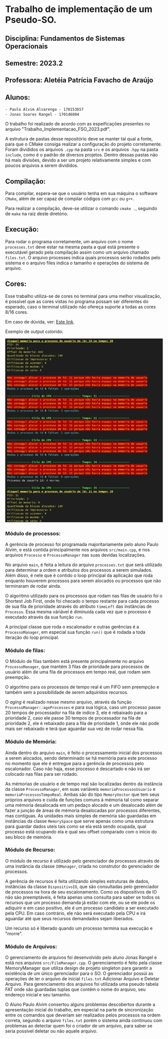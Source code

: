 # Trabalho de implementação de um Pseudo-SO.

## Disciplina: Fundamentos de Sistemas Operacionais
## Semestre: 2023.2
## Professora: Aletéia Patrícia Favacho de Araújo
## Alunos: 
    - Paulo Alvim Alvarenga - 170153657
    - Jonas Soares Rangel - 170146804

O trabalho foi realizado de acordo com as espeificações presentes no arquivo "Trabalho_Implementacao_FSO_2023.pdf". 

A estrutura de pastas desse repositório deve se manter tal qual a fonte, para que o CMake consiga realizar a configuração do projeto corretamente. Foram divididos os arquivos `.cpp` na pasta `src` e os arquivos `.hpp` na pasta `include`, como é o padrão de diversos projetos. Dentro dessas pastas não há mais divisões, devido a ser um projeto relativamente simples e com poucos arquivos a serem divididos.

## Compilação:
Para compilar, espera-se que o usuário tenha em sua máquina o software `CMake`, além de ser capaz de compilar códigos com `gcc` ou `g++`.

Para realizar a compilação, deve-se utilizar o comando `cmake .`, seguindo de `make` na raiz deste diretório.

## Execução:

Para rodar o programa corretamente, um arquivo com o nome `processes.txt` deve estar na mesma pasta a qual está presente o executável gerado pela compilação assim como um arquivo chamado `files.txt`. O arquivo processes indica quais processos serão rodados pelo sistema e o arquivo files indica o tamanho e operações do sistema de arquivo.

## Cores:
Esse trabalho utiliza-se de cores no terminal para uma melhor visualização, é possível que as cores vistas no programa possam ser diferentes do esperado, caso o terminal utilizado não ofereça suporte a todas as cores 8/16 cores. 

Em caso de dúvida, ver: [Este link](https://misc.flogisoft.com/bash/tip_colors_and_formatting#terminals_compatibility).

Exemplo de output colorido:

![Imagem mostrando output colorido](exemplo-output-terminal.png)

### Módulo de processos:
A gerência de processo foi programada majoritariamente pelo aluno Paulo Alvim, e está contida principalmente nos arquivos `src/main.cpp`, e nos arquivos `Processo` e `ProcessoManager` nas suas devidas localizações. 

No arquivo `main`, é feita a leitura do arquivo `processes.txt` que será utilizado para determinar a ordem e atributos dos processos a serem simulados. Além disso, é nele que é contido o loop principal da aplicação que roda enquanto houverem processos para serem alocados ou processos que não terminaram de rodar ainda. 

O algoritmo utilizado para os processos que rodam nas filas de usuário foi o Shortest Job First, onde foi checado o tempo restante para cada processo de sua fila de prioridade através do atributo `timeLeft` das instâncias de `Processo`. Essa mesma váriável é diminuida cada vez que o processo é executado através da sua função `run`.

A principal classe que roda o escalonador e outras gerências é a `ProcessoManager`, em especial sua função `run()` que é rodada a toda iteração do loop principal.
### Módulo de filas:
O Módulo de filas também está presente principalmente no arquivo `ProcessoManager`, que mantém 3 filas de prioridade para processos de usuário além de uma fila de processos em tempo real, que rodam sem preempção.

O algoritmo para os processos de tempo real é um FIFO sem preempção e também sem a possibilidade de serem adquiridos recursos.

O _aging_ é realizado nesse mesmo arquivo, através da função  `ProcessoManager::ageProcesses` e para sua lógica, caso um processo passe 20 tempos de processador na fila de indice 3, ele é rebaixado para a prioridade 2, caso ele passe 30 tempos de processador na fila de prioridade 2, ele é rebaixado para a fila de prioridade 1, onde ele não pode mais ser rebaixado e terá que aguardar sua vez de rodar nessa fila.

### Módulo de Memória:
Ainda dentro do arquivo `main`, é feito o processamento inicial dos processos a serem alocados, sendo determinado se há memória para este processo no momento que ele é entregue para a gerência de processos pelo escalonador. Caso não haja, esse processo é descartado e não irá ser colocado nas filas para ser rodado.

As mémorias de usuário e de tempo real são localizadas dentro da instância da classe `ProcessoManager`, em suas variáveis `memoriaProcessosUsuario` e `memoriaProcessosTempoReal`. Ambas são do tipo `MemoryVector` que tem seus próprios arquivos e cuida de funções comuns à mémoria tal como separar uma mémoria desalocada em um pedaço alocado e um desalocado além de fazer a junção de áreas de mémoria desalocadas por processos diferentes, mas contíguas. As unidades mais simples de memória são guardadas em instâncias da classe `MemorySpace` que serve apenas como uma estrutura para guardar dados uteis tais como se ela está sendo ocupada, qual processo está ocupando ela e qual seu offset comparado com o início do seu bloco de memória. 
### Módulo de Recurso:
O módulo de recurso é utilizado pelo gerenciador de processos através de uma instância da classe `IOManager`, criada no construtor do gerenciador de processos. 

A gerência de recursos é feita utilizando simples estruturas de dados, instâncias da classe `DispositivoIO`, que são consultadas pelo gerenciador de processos na hora de seu escalonamento. Como os dispositivos de IO não são preemptáveis, é feita apenas uma consulta para saber se todos os recursos que um processo demanda já estão com ele, ou se ele pode os adiquirir e em caso positivo, ele é um processo candidato a ser executado pela CPU. Em caso contrário, ele não será executado pela CPU e irá aguardar até que seus recursos demandados sejam liberados. 

Um recurso só é liberado quando um processo termina sua execução e "morre". 

### Módulo de Arquivos:
O gerenciamento de arquivos foi desenvolvido pelo aluno Jonas Rangel e está nos arquivos `src/FileManager.cpp`. O gerenciamento é feito pela classe MemoryManager que utiliza design de projeto singleton para garantir a existência de um único gerenciador para o SO. O gerenciador possúi as operações de ler o arquivo de inicial `files.txt` Adicionar Arquivo e Deletar Arquivo. Para gerenciamento dos arquivos foi utilizada uma pseudo tabela FAT onde são guardadas tuplas que contém o nome do arquivo, seu endereço inicial e seu tamanho.

O Aluno Paulo Alvim consertou alguns problemas descobertos durante a apresentação inicial do trabalho, em especial na parte de sincronização entre os comandos que deveriam ser realizados pelos processos na ordem correta, segundo o arquivo `files.txt` porém o sistema ainda continuou com problemas ao detectar quem foi o criador de um arquivo, para saber se seria possível deletar ou não aquele arquivo.